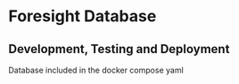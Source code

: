 # Foresight Database

## Development, Testing and Deployment

Database included in the docker compose yaml
